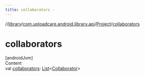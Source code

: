 ```yaml
---
title: collaborators -
---
```

//[library](../../index.md)/[com.uploadcare.android.library.api](../index.md)/[Project](index.md)/[collaborators](collaborators.md)



# collaborators  
[androidJvm]  
Content  
val [collaborators](collaborators.md): [List](https://kotlinlang.org/api/latest/jvm/stdlib/kotlin.collections/-list/index.html)<[Collaborator](../-collaborator/index.md)>  



